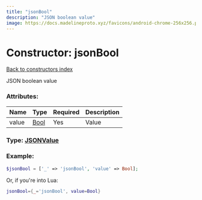 ```yaml
---
title: "jsonBool"
description: "JSON boolean value"
image: https://docs.madelineproto.xyz/favicons/android-chrome-256x256.png
---
```

# Constructor: jsonBool  
[Back to constructors index](index.md)



JSON boolean value

### Attributes:

| Name     |    Type       | Required | Description |
|----------|---------------|----------|-------------|
|value|[Bool](../types/Bool.md) | Yes|Value|



### Type: [JSONValue](../types/JSONValue.md)


### Example:

```php
$jsonBool = ['_' => 'jsonBool', 'value' => Bool];
```  


Or, if you're into Lua:

```lua
jsonBool={_='jsonBool', value=Bool}

```


